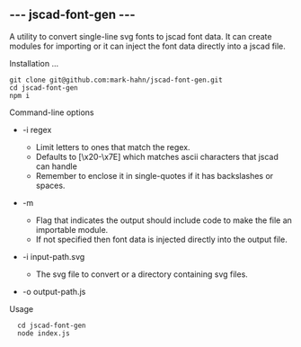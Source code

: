 ##  --- jscad-font-gen ---

A utility to convert single-line svg fonts to jscad font data. It can create modules for importing or it can inject the font data directly into a jscad file.

Installation ...
```
git clone git@github.com:mark-hahn/jscad-font-gen.git
cd jscad-font-gen
npm i
```

Command-line options
* -i regex  

  - Limit letters to ones that match the regex.
  - Defaults to [\\x20-\\x7E] which matches ascii characters that jscad can handle
  - Remember to enclose it in single-quotes if it has backslashes or spaces.

* -m
  - Flag that indicates the output should include code to make the file an importable module.
  - If not specified then font data is injected directly into the output file.

* -i input-path.svg
  - The svg file to convert or a directory containing svg files.

* -o output-path.js

Usage
```
  cd jscad-font-gen
  node index.js 
```
